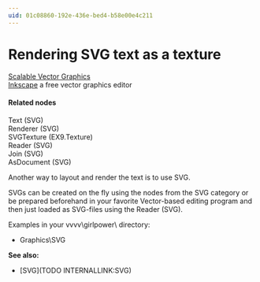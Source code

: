 ```yaml
---
uid: 01c08860-192e-436e-bed4-b58e00e4c211
---
```


# Rendering SVG text as a texture


<a href="https://en.wikipedia.org/wiki/Scalable_Vector_Graphics" class="extURL" target="_blank">Scalable Vector Graphics</a>  
<a href="http://www.inkscape.org" class="extURL" target="_blank">Inkscape</a> a free vector graphics editor  

#### Related nodes
<span class="node">Text (SVG)</span>  
<span class="node">Renderer (SVG)</span>  
<span class="node">SVGTexture (EX9.Texture)</span>  
<span class="node">Reader (SVG)</span>  
<span class="node">Join (SVG)</span>  
<span class="node">AsDocument (SVG)</span>  



Another way to layout and render the text is to use SVG.  

SVGs can be created on the fly using the nodes from the SVG category or be prepared beforehand in your favorite Vector-based editing program and then just loaded as SVG-files using the <span class="node">Reader (SVG)</span>.  

Examples in your vvvv\girlpower\ directory:  
* Graphics\SVG  

**See also:**  
* [SVG](TODO INTERNALLINK:SVG)  

